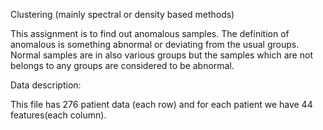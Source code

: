 Clustering (mainly spectral or density based methods)

This assignment is to find out anomalous samples. The definition of anomalous is something abnormal or deviating from the usual groups. Normal samples are in also various groups but the samples which are not belongs to any groups are considered to be abnormal.  

Data description:

This file has 276 patient data (each row) and for each patient we have 44 features(each column).
